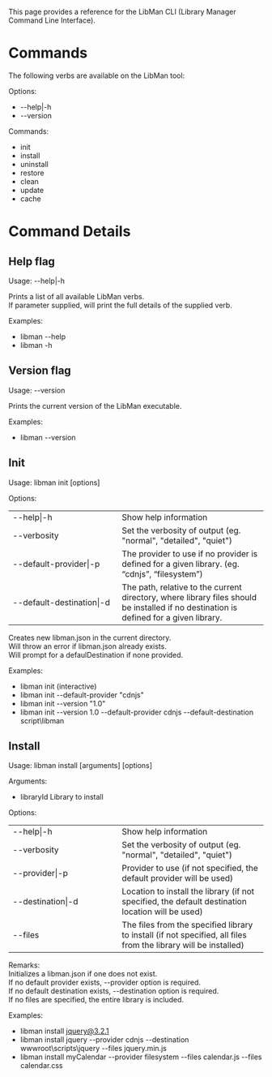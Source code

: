 This page provides a reference for the LibMan CLI (Library Manager Command Line Interface).

# Commands

The following verbs are available on the LibMan tool:

Options:
- --help|-h
- --version

Commands:
- init
- install
- uninstall
- restore
- clean
- update
- cache

# Command Details

## Help flag

Usage: --help|-h

Prints a list of all available LibMan verbs.<br>
If parameter supplied, will print the full details of the supplied verb.

Examples:
- libman --help
- libman -h

## Version flag

Usage: --version

Prints the current version of the LibMan executable.

Examples:
- libman --version

## Init

Usage: libman init [options]

Options:<br>
<table>
<tr><td width="200px">--help|-h</td><td>Show help information</td></tr>
<tr><td>--verbosity</td><td>Set the verbosity of output (eg. "normal", "detailed", "quiet")</td></tr>
<tr><td>--default-provider|-p</td><td>The provider to use if no provider is defined for a given library. (eg. “cdnjs”, “filesystem”)</td></tr>
<tr><td>--default-destination|-d</td><td>The path, relative to the current directory, where library files should be installed if no destination is defined for a given library.</td></tr>
</table>

Creates new libman.json in the current directory.<br>
Will throw an error if libman.json already exists.<br>
Will prompt for a defaulDestination if none provided.

Examples:
- libman init  (interactive)
- libman init --default-provider "cdnjs"
- libman init --version "1.0"
- libman init --version 1.0 --default-provider cdnjs --default-destination script\libman

## Install

Usage: libman install [arguments] [options]

Arguments:
- libraryId  Library to install

Options:
<table>
<tr><td width="200px">  --help|-h</td><td>Show help information</td></tr>
<tr><td>  --verbosity</td><td>Set the verbosity of output (eg. "normal", "detailed", "quiet")</td></tr>
<tr><td>  --provider|-p</td><td>Provider to use (if not specified, the default provider will be used)</td></tr>
<tr><td>  --destination|-d</td><td>Location to install the library (if not specified, the default destination location will be used)</td></tr>
<tr><td>  --files</td><td>The files from the specified library to install (if not specified, all files from the library will be installed)</td></tr>
</table>

Remarks:<br>
Initializes a libman.json if one does not exist.<br>
If no default provider exists, --provider option is required.<br>
If no default destination exists, --destination option is required.<br>
If no files are specified, the entire library is included.<br>

Examples:
- libman install jquery@3.2.1
- libman install jquery --provider cdnjs --destination wwwroot\scripts\jquery --files jquery.min.js
- libman install myCalendar --provider filesystem --files calendar.js --files calendar.css

